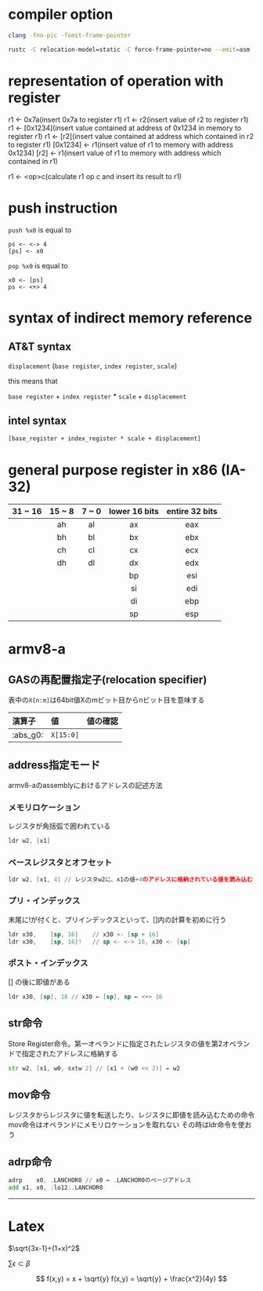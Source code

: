 # compiler option

```sh
clang -fno-pic -fomit-frame-pointer
```

```sh
rustc -C relocation-model=static -C force-frame-pointer=no --emit=asm
```

# representation of operation with register

r1 <- 0x7a(insert 0x7a to register r1)
r1 <- r2(insert value of r2 to register r1)
r1 <- \[0x1234\](insert value contained at address of 0x1234 in memory to register r1)
r1 <- \[r2\](insert value contained at address which contained in r2 to register r1)
\[0x1234\] <- r1(insert value of r1 to memory with address 0x1234)
\[r2\] <- r1(insert value of r1 to memory with address which contained in r1)

r1 <- \<op\>c(calculate r1 op c and insert its result to r1)

# push instruction

`push %x0` is equal to

```
ps <- <-> 4
[ps] <- x0
```

`pop %x0` is equal to

```
x0 <- [ps]
ps <- <+> 4
```

# syntax of indirect memory reference

## AT&T syntax

`displacement` (`base register`, `index register`, `scale`)

this means that

`base register` + `index register` * `scale` + `displacement`

## intel syntax

`[base_register + index_register * scale + displacement]`

# general purpose register in x86 (IA-32)

| 31 ~ 16 | 15 ~ 8 | 7 ~ 0 | lower 16 bits | entire 32 bits |
| :-----: | :----: | :---: | :-----------: | :------------: |
|         |   ah   |  al   |      ax       |      eax       |
|         |   bh   |  bl   |      bx       |      ebx       |
|         |   ch   |  cl   |      cx       |      ecx       |
|         |   dh   |  dl   |      dx       |      edx       |
|         |        |       |      bp       |      esi       |
|         |        |       |      si       |      edi       |
|         |        |       |      di       |      ebp       |
|         |        |       |      sp       |      esp       |

# armv8-a

## GASの再配置指定子(relocation specifier)

表中の`X[n:m]`は64bit値Xのmビット目からnビット目を意味する

| 演算子   | 値        | 値の確認 |
| :------- | :-------- | :------- |
| :abs_g0: | `X[15:0]` |          |

## address指定モード

armv8-aのassemblyにおけるアドレスの記述方法

### メモリロケーション

レジスタが角括弧で囲われている

```asm
ldr	w2,	[x1]
```

### ベースレジスタとオフセット

```asm
ldr	w2,	[x1, 4] // レジスタw2に、x1の値+4のアドレスに格納されている値を読み込む
```

### プリ・インデックス

末尾に!が付くと、プリインデックスといって、[]内の計算を初めに行う

```asm
ldr	x30,	[sp, 16]	// x30 <- [sp + 16]
ldr	x30,	[sp, 16]!	// sp <- <-> 16, x30 <- [sp]
```

### ポスト・インデックス

[] の後に即値がある

```asm
ldr	x30, [sp], 16 // x30 ← [sp], sp ← <+> 16
```

## str命令

Store Register命令。第一オペランドに指定されたレジスタの値を第2オペランドで指定されたアドレスに格納する

```asm
str	w2,	[x1, w0, sxtw 2] // [x1 + (w0 << 2)] ← w2
```

## mov命令

レジスタからレジスタに値を転送したり、レジスタに即値を読み込むための命令
mov命令はオペランドにメモリロケーションを取れない
その時はldr命令を使おう

## adrp命令

```asm
adrp	x0,	.LANCHOR0 // x0 ← .LANCHOR0のページアドレス
add	x1,	x0,	:lo12:.LANCHOR0
```

---

# Latex

$\sqrt{3x-1}+(1+x)^2$

$\sum \epsilon \subset \beta$

$$
f(x,y) = x + \sqrt{y}
f(x,y) = \sqrt{y} + \frac{x^2}{4y}
$$

